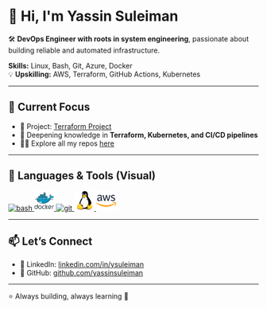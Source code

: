 # 👋 Hi, I'm Yassin Suleiman  

🛠️ **DevOps Engineer with roots in system engineering**, passionate about building reliable and automated infrastructure.  

**Skills:** Linux, Bash, Git, Azure, Docker  
💡 **Upskilling:** AWS, Terraform, GitHub Actions, Kubernetes  

---

## 📂 Current Focus  

- 🔭 Project: [Terraform Project]([https://github.com/yassinsuleiman/DevOps-Learning-AWS](https://github.com/yassinsuleiman/DevOps-Learning-Terraform))
- 🌱 Deepening knowledge in **Terraform, Kubernetes, and CI/CD pipelines**  
- 👨‍💻 Explore all my repos [here](https://github.com/yassinsuleiman?tab=repositories)  

---

## 🧰 Languages & Tools (Visual)  

<p align="left"> 
  <a href="https://www.gnu.org/software/bash/" target="_blank" rel="noreferrer">
    <img src="https://www.vectorlogo.zone/logos/gnu_bash/gnu_bash-icon.svg" alt="bash" width="40" height="40"/>
  </a>
  <a href="https://www.docker.com/" target="_blank" rel="noreferrer">
    <img src="https://raw.githubusercontent.com/devicons/devicon/master/icons/docker/docker-original-wordmark.svg" alt="docker" width="40" height="40"/>
  </a>
  <a href="https://git-scm.com/" target="_blank" rel="noreferrer">
    <img src="https://www.vectorlogo.zone/logos/git-scm/git-scm-icon.svg" alt="git" width="40" height="40"/>
  </a>
  <a href="https://www.linux.org/" target="_blank" rel="noreferrer">
    <img src="https://raw.githubusercontent.com/devicons/devicon/master/icons/linux/linux-original.svg" alt="linux" width="40" height="40"/>
  </a>
  <a href="https://aws.amazon.com/" target="_blank" rel="noreferrer">
    <img src="https://raw.githubusercontent.com/devicons/devicon/master/icons/amazonwebservices/amazonwebservices-original-wordmark.svg" alt="aws" width="40" height="40"/>
  </a>
</p>  

---

## 📫 Let’s Connect  

- 💼 LinkedIn: [linkedin.com/in/ysuleiman](https://linkedin.com/in/ysuleiman/)  
- 🐙 GitHub: [github.com/yassinsuleiman](https://github.com/yassinsuleiman)  

---

⭐ Always building, always learning 🚀  
